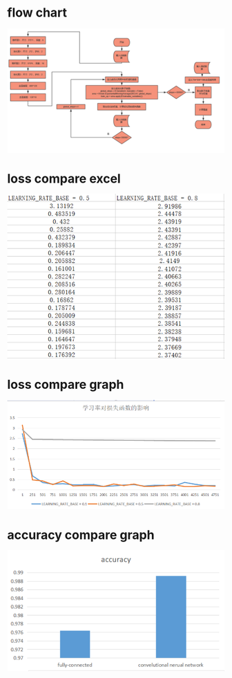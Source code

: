 # flow chart
![dfsd](https://github.com/boobpoop/mnist-by-cnn/blob/master/mnist_image/flow_chart.png)
# loss compare excel
![fsd](https://github.com/boobpoop/mnist-by-cnn/blob/master/mnist_image/loss_compare_excel.png)
# loss compare graph
![tre](https://github.com/boobpoop/mnist-by-cnn/blob/master/mnist_image/loss_compare_graph.png)
# accuracy compare graph
![fds](https://github.com/boobpoop/mnist-by-cnn/blob/master/mnist_image/accuracy_compare_graph.png)

        
        


        
        



        
        



    
